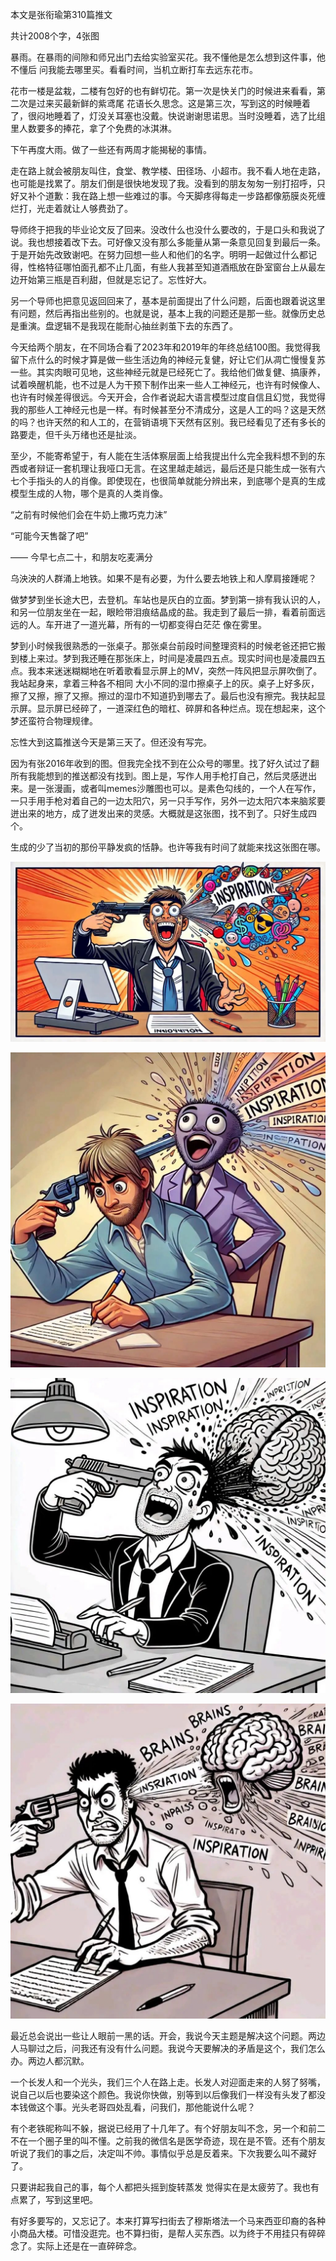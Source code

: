 本文是张衔瑜第310篇推文

共计2008个字，4张图

暴雨。在暴雨的间隙和师兄出门去给实验室买花。我不懂他是怎么想到这件事，他不懂后 问我能去哪里买。看看时间，当机立断打车去远东花市。

花市一楼是盆栽，二楼有包好的也有鲜切花。第一次是快关门的时候进来看看，第二次是过来买最新鲜的紫鸢尾 花语长久思念。这是第三次，写到这的时候睡着了，很闷地睡着了，灯没关耳塞也没戴。快说谢谢思诺思。当时没睡着，选了比组里人数要多的捧花，拿了个免费的冰淇淋。

下午再度大雨。做了一些还有两周才能揭秘的事情。

走在路上就会被朋友叫住，食堂、教学楼、田径场、小超市。我不看人地在走路，也可能是找累了。朋友们倒是很快地发现了我。没看到的朋友匆匆一别打招呼，只好又补个道歉：我在路上想一些难过的事。今天脚疼得每走一步路都像筋膜炎死缠烂打，光走着就让人够费劲了。

导师终于把我的毕业论文反了回来。没改什么也没什么要改的，于是口头和我说了说。我也想接着改下去。可好像又没有那么多能量从第一条意见回复到最后一条。于是开始先改致谢吧。在努力回想一些人和他们的名字。明明一起做过什么都记得，性格特征哪怕面孔都不止几面，有些人我甚至知道酒瓶放在卧室窗台上从最左边开始第三瓶是百利甜，但就是忘记了。忘性好大。

另一个导师也把意见返回回来了，基本是前面提出了什么问题，后面也跟着说这里有问题，然后再指出些别的。也就是说，基本上我的问题还是那一些。就像历史总是重演。盘逻辑不是我现在能耐心抽丝剥茧下去的东西了。

今天给两个朋友，在不同场合看了2023年和2019年的年终总结100图。我觉得我留下点什么的时候才算是做一些生活边角的神经元复健，好让它们从凋亡慢慢复苏一些。其实肉眼可见地，这些神经元就是已经死亡了。我给他们做复健、搞康养，试着唤醒机能，也不过是人为干预下制作出来一些人工神经元，也许有时候像人、也许有时候差得很远。今天开会，合作者说起大语言模型过度自信且幻觉，我觉得我的那些人工神经元也是一样。有时候甚至分不清成分，这是人工的吗？这是天然的吗？也许天然的和人工的，在营销语境下天然有区别。我已经看见了还有多长的路要走，但千头万绪也还是扯淡。

至少，不能寄希望于，有人能在生活体察层面上给我提出什么完全我料想不到的东西或者辩证一套机理让我哑口无言。在这里越走越远，最后还是只能生成一张有六七个手指头的人的肖像。即使现在，也很简单就能分辨出来，到底哪个是真的生成模型生成的人物，哪个是真的人类肖像。

“之前有时候他们会在牛奶上撒巧克力沫”

“可能今天售罄了吧”

—— 今早七点二十，和朋友吃麦满分

乌泱泱的人群涌上地铁。如果不是有必要，为什么要去地铁上和人摩肩接踵呢？

做梦梦到坐长途大巴，去登机。车站也是灰白的立面。梦到第一排有我认识的人，和另一位朋友坐在一起，眼睑带泪痕结晶成的盐。我走到了最后一排，看着前面远远的人。车开进了一道光幕，所有的一切都变得白茫茫 像在雾里。

梦到小时候我很熟悉的一张桌子。那张桌台前段时间整理资料的时候老爸还把它搬到楼上来过。梦到我还睡在那张床上，时间是凌晨四五点。现实时间也是凌晨四五点。我本来迷迷糊糊地在听着歌看显示屏上的MV，突然一阵风把显示屏吹倒了。我站起身来，拿着三种各不相同 大小不同的湿巾擦桌子上的灰。桌子上好多灰，擦了又擦，擦了又擦。擦过的湿巾不知道扔到哪去了。最后也没有擦完。我扶起显示屏。显示屏已经碎了，一道深红色的暗杠、碎屏和各种烂点。现在想起来，这个梦还蛮符合物理规律。

忘性大到这篇推送今天是第三天了。但还没有写完。

因为有张2016年收到的图。但我完全找不到在公众号的哪里。找了好久试过了翻所有我能想到的推送都没有找到。图上是，写作人用手枪打自己，然后灵感迸出来。是一张漫画，或者叫memes沙雕图也可以。是素色勾线的，一个人在写作，一只手用手枪对着自己的一边太阳穴，另一只手写作，另外一边太阳穴本来脑浆要迸出来的地方，成了迸发出来的灵感。大概就是这张图，找不到了。只好生成四个。

生成的少了当初的那份平静发疯的恬静。也许等我有时间了就能来找这张图在哪。

![](./images/img_001.jpeg)

![](./images/img_002.jpeg)

![](./images/img_003.jpeg)

![](./images/img_004.jpeg)

最近总会说出一些让人眼前一黑的话。开会，我说今天主题是解决这个问题。两边人马聊过之后，问我还有没有什么问题。我说今天要解决的矛盾是这个，我们怎么办。两边人都沉默。

一个长发人和一个光头，我们三个人在路上走。长发人对迎面走来的人努了努嘴，说自己以后也要染这个颜色。我说你快做，别等到以后像我们一样没有头发了都没本钱做这个事。光头老哥四处乱看，问我们，那他能说什么呢？

有个老铁昵称叫不躲，据说已经用了十几年了。有个好朋友叫不念，另一个和前二不在一个圈子里的叫不懂。之前我的微信名是医学奇迹，现在是不管。还有个朋友听说了我们的事之后，决定叫不帅。事情似乎总是反着来。下次我要么叫不藏好了。

只要讲起我自己的事，每个人都把头摇到旋转蒸发 觉得实在是太疲劳了。我也有点累了，写到这里吧。

有好多要写的，又忘记了。本来打算写扫街去了穆斯塔法一个马来西亚印裔的各种小商品大楼。可惜没逛完。也不算扫街，是帮人买东西。以为终于不用挂只有碎碎念了。实际上还是在一直碎碎念。
